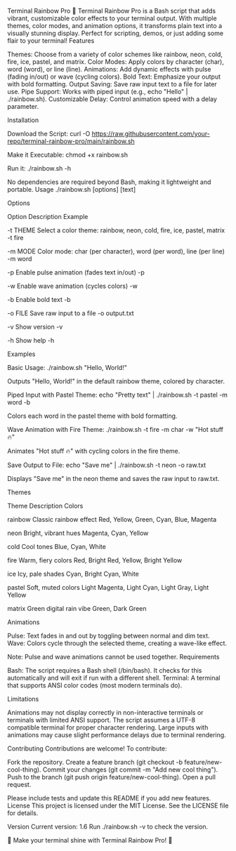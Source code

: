 Terminal Rainbow Pro 🌈
Terminal Rainbow Pro is a Bash script that adds vibrant, customizable color effects to your terminal output. With multiple themes, color modes, and animation options, it transforms plain text into a visually stunning display. Perfect for scripting, demos, or just adding some flair to your terminal!
Features

Themes: Choose from a variety of color schemes like rainbow, neon, cold, fire, ice, pastel, and matrix.
Color Modes: Apply colors by character (char), word (word), or line (line).
Animations: Add dynamic effects with pulse (fading in/out) or wave (cycling colors).
Bold Text: Emphasize your output with bold formatting.
Output Saving: Save raw input text to a file for later use.
Pipe Support: Works with piped input (e.g., echo "Hello" | ./rainbow.sh).
Customizable Delay: Control animation speed with a delay parameter.

Installation

Download the Script:
curl -O https://raw.githubusercontent.com/your-repo/terminal-rainbow-pro/main/rainbow.sh


Make it Executable:
chmod +x rainbow.sh


Run it:
./rainbow.sh -h



No dependencies are required beyond Bash, making it lightweight and portable.
Usage
./rainbow.sh [options] [text]

Options



Option
Description
Example



-t THEME
Select a color theme: rainbow, neon, cold, fire, ice, pastel, matrix
-t fire


-m MODE
Color mode: char (per character), word (per word), line (per line)
-m word


-p
Enable pulse animation (fades text in/out)
-p


-w
Enable wave animation (cycles colors)
-w


-b
Enable bold text
-b


-o FILE
Save raw input to a file
-o output.txt


-v
Show version
-v


-h
Show help
-h


Examples

Basic Usage:
./rainbow.sh "Hello, World!"

Outputs "Hello, World!" in the default rainbow theme, colored by character.

Piped Input with Pastel Theme:
echo "Pretty text" | ./rainbow.sh -t pastel -m word -b

Colors each word in the pastel theme with bold formatting.

Wave Animation with Fire Theme:
./rainbow.sh -t fire -m char -w "Hot stuff 🔥"

Animates "Hot stuff 🔥" with cycling colors in the fire theme.

Save Output to File:
echo "Save me" | ./rainbow.sh -t neon -o raw.txt

Displays "Save me" in the neon theme and saves the raw input to raw.txt.


Themes



Theme
Description
Colors



rainbow
Classic rainbow effect
Red, Yellow, Green, Cyan, Blue, Magenta


neon
Bright, vibrant hues
Magenta, Cyan, Yellow


cold
Cool tones
Blue, Cyan, White


fire
Warm, fiery colors
Red, Bright Red, Yellow, Bright Yellow


ice
Icy, pale shades
Cyan, Bright Cyan, White


pastel
Soft, muted colors
Light Magenta, Light Cyan, Light Gray, Light Yellow


matrix
Green digital rain vibe
Green, Dark Green


Animations

Pulse: Text fades in and out by toggling between normal and dim text.
Wave: Colors cycle through the selected theme, creating a wave-like effect.

Note: Pulse and wave animations cannot be used together.
Requirements

Bash: The script requires a Bash shell (/bin/bash). It checks for this automatically and will exit if run with a different shell.
Terminal: A terminal that supports ANSI color codes (most modern terminals do).

Limitations

Animations may not display correctly in non-interactive terminals or terminals with limited ANSI support.
The script assumes a UTF-8 compatible terminal for proper character rendering.
Large inputs with animations may cause slight performance delays due to terminal rendering.

Contributing
Contributions are welcome! To contribute:

Fork the repository.
Create a feature branch (git checkout -b feature/new-cool-thing).
Commit your changes (git commit -m "Add new cool thing").
Push to the branch (git push origin feature/new-cool-thing).
Open a pull request.

Please include tests and update this README if you add new features.
License
This project is licensed under the MIT License. See the LICENSE file for details.

Version
Current version: 1.6
Run ./rainbow.sh -v to check the version.

🌟 Make your terminal shine with Terminal Rainbow Pro! 🌟
